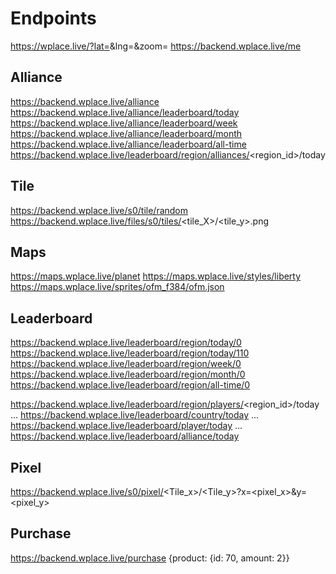 # Endpoints

https://wplace.live/?lat=<lat>&lng=<lng>&zoom=<zoom>
https://backend.wplace.live/me

## Alliance

https://backend.wplace.live/alliance
https://backend.wplace.live/alliance/leaderboard/today
https://backend.wplace.live/alliance/leaderboard/week
https://backend.wplace.live/alliance/leaderboard/month
https://backend.wplace.live/alliance/leaderboard/all-time
https://backend.wplace.live/leaderboard/region/alliances/<region_id>/today

## Tile

https://backend.wplace.live/s0/tile/random
https://backend.wplace.live/files/s0/tiles/<tile_X>/<tile_y>.png

## Maps

https://maps.wplace.live/planet
https://maps.wplace.live/styles/liberty
https://maps.wplace.live/sprites/ofm_f384/ofm.json

## Leaderboard

https://backend.wplace.live/leaderboard/region/today/0
https://backend.wplace.live/leaderboard/region/today/110
https://backend.wplace.live/leaderboard/region/week/0
https://backend.wplace.live/leaderboard/region/month/0
https://backend.wplace.live/leaderboard/region/all-time/0

https://backend.wplace.live/leaderboard/region/players/<region_id>/today
...
https://backend.wplace.live/leaderboard/country/today
...
https://backend.wplace.live/leaderboard/player/today
...
https://backend.wplace.live/leaderboard/alliance/today

## Pixel

https://backend.wplace.live/s0/pixel/<Tile_x>/<Tile_y>?x=<pixel_x>&y=<pixel_y>

## Purchase

https://backend.wplace.live/purchase
{product: {id: 70, amount: 2}}
